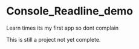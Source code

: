 # Console_Readline_demo
Learn times its my first app so dont complain


This is still a project not yet complete.
